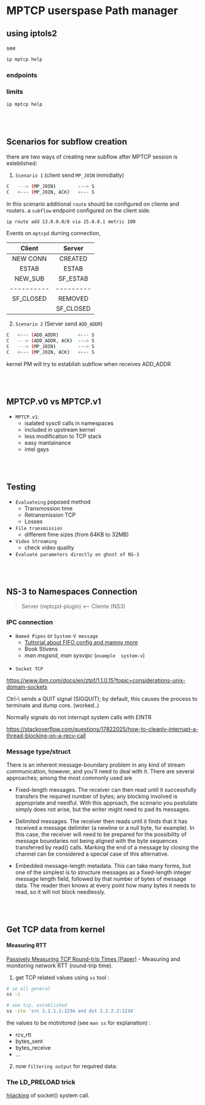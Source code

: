 # MPTCP userspase Path manager 

## using iptols2 
see 
```sh
ip mptcp help 
```

### endpoints

### limits 

```sh
ip mptcp help  
```

<br>
<br>

## Scenarios for subflow creation 
there are two ways of creating new subflow after MPTCP session is esteblished: 

1) ``Scenario 1`` (client send ``MP_JOIN`` immidiatly)

```sh
C   ---> (MP_JOIN)        ---> S 
C   <--- (MP_JOIN, ACK)   <--- S 
````

In this scenario additional ``route`` should be configured on cliente and routers. 
a ``subflow`` endpoint configured on the client side.

```sh
ip route add 13.0.0.0/8 via 15.0.0.1 metric 100 
```
Events on ``mptcpd`` durring connection,  

|  Client 	    |  Server 	|
|:--------:	    |:------:	|
|   NEW CONN	| CREATED  	|
|   ESTAB	    | ESTAB  	|
|   NEW_SUB	    | SF_ESTAB  |
|  ----------   | --------- | 
|   SF_CLOSED	| REMOVED   |
|               | SF_CLOSED |


2)  ``Scenario 2`` (Server send ``ADD_ADDR``)
```sh 
C   <--- (ADD_ADDR)       <--- S 
C   ---> (ADD_ADDR, ACK)  ---> S 
C   ---> (MP_JOIN)        ---> S 
C   <--- (MP_JOIN, ACK)   <--- S 
```

kernel PM will try to establish subflow when receives ADD_ADDR 

<br>
<br>


## MPTCP.v0 vs MPTCP.v1 

- ``MPTCP.v1``: 
    - isalated sysctl calls in namespaces 
    - included in upstream kernel
    - less modification to TCP stack 
    - easy mantainance 
    - intel gays  

<br>
<br>


## Testing 
- ``Evaluateing`` poposed method 
    - Transmossion time 
    - Retransmission TCP 
    - Losses 
- `File transmission`
    - different fime sizes (from 64KB to 32MB)
- `Video Streaming`
    - check video quality 
- `Evaluate parameters directly on ghost of NS-3`

<br>
<br>


## NS-3 to Namespaces Connection 

> Server (mptcpd-plugin) <-- Cliente (NS3)  

### IPC connection 
- `Named Pipes` or `System-V message`
    - [Tuttorial about FIFO config and mamny more](http://beej.us/guide/bgipc/html/single/bgipc.html#fifos)
    - Book Stivens
    -  *man msgsnd*, *man sysvipc* (`example  system-v`) <br><br> 
- `Socket TCP`

https://www.ibm.com/docs/en/ztpf/1.1.0.15?topic=considerations-unix-domain-sockets 

Ctrl-\ sends a QUIT signal (SIGQUIT); by default, this causes the process to terminate and dump core. (worked..)



Normally signals do not interrupt system calls with EINTR

https://stackoverflow.com/questions/17822025/how-to-cleanly-interrupt-a-thread-blocking-on-a-recv-call

### Message type/struct
There is an inherent message-boundary problem in any kind of stream communication, however, and you'll need to deal with it. There are several approaches; among the most commonly used are

- Fixed-length messages. The receiver can then read until it successfully transfers the required number of bytes; any blocking involved is appropriate and needful. With this approach, the scenario you postulate simply does not arise, but the writer might need to pad its messages.

- Delimited messages. The receiver then reads until it finds that it has received a message delimiter (a newline or a null byte, for example). In this case, the receiver will need to be prepared for the possibility of message boundaries not being aligned with the byte sequences transferred by read() calls. Marking the end of a message by closing the channel can be considered a special case of this alternative.

- Embedded message-length metadata. This can take many forms, but one of the simplest is to structure messages as a fixed-length integer message length field, followed by that number of bytes of message data. The reader then knows at every point how many bytes it needs to read, so it will not block needlessly. 

<br>
<br>

## Get TCP data from kernel

#### Measuring RTT
[Passively Measuring TCP Round-trip Times (Paper)](https://queue.acm.org/detail.cfm?id=2539132)  - Measuring and monitoring network RTT (round-trip time). 

1) get TCP related values using `ss` tool : 
```sh
# se all general
ss -i   

# see tcp, established 
ss -ite 'src 1.1.1.1:1234 and dst 2.2.2.2:1234'  
````

the values to be motnitored (see ``man ss`` for explanation) : 
- rcv_rtt 
- bytes_sent
- bytes_receive
- ...

2) now ``filtering output`` for required data: 

### The LD_PRELOAD trick
[hijacking](http://www.goldsborough.me/c/low-level/kernel/2016/08/29/16-48-53-the_-ld_preload-_trick/#:~:text=The%20LD_PRELOAD%20trick%20exploits%20functionality,shared%20library%20before%20other%20libraries.) of socket() system call. 

